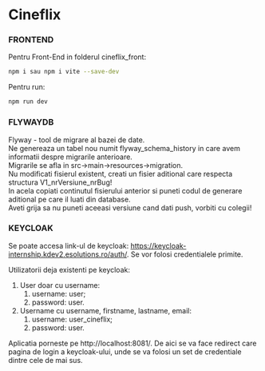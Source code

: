 # Cineflix

### FRONTEND
Pentru Front-End in folderul cineflix_front:
```bash
npm i sau npm i vite --save-dev
```
Pentru run: 
```bash
npm run dev
```

### FLYWAYDB
Flyway - tool de migrare al bazei de date.  
Ne genereaza un tabel nou numit flyway_schema_history in care avem informatii despre migrarile anterioare.  
Migrarile se afla in src->main->resources->migration.  
Nu modificati fisierul existent, creati un fisier aditional care respecta structura V1_nrVersiune_nrBug!  
In acela copiati continutul fisierului anterior si puneti codul de generare aditional pe care il luati
din database.  
Aveti grija sa nu puneti aceeasi versiune cand dati push, vorbiti cu colegii!

### KEYCLOAK
Se poate accesa link-ul de keycloak: https://keycloak-internship.kdev2.esolutions.ro/auth/. Se vor folosi 
credentialele primite.  
  
Utilizatorii deja existenti pe keycloak:  
1. User doar cu username:
   1. username: user;
   2. password: user.
2. Username cu username, firstname, lastname, email:
   1. username: user_cineflix;
   2. password: user.
  
Aplicatia porneste pe http://localhost:8081/. De aici se va face redirect care pagina de login a keycloak-ului, unde
se va folosi un set de credentiale dintre cele de mai sus.